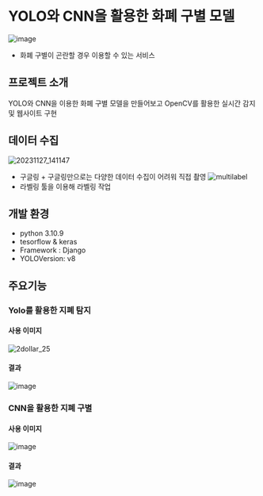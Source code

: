 # YOLO와 CNN을 활용한 화폐 구별 모델
![image](https://github.com/yonghaa/MoneyDetection/assets/145304155/18f37e40-83cc-45ed-97fb-b3cb8d5f8f31)
- 화폐 구별이 곤란할 경우 이용할 수 있는 서비스
## 프로젝트 소개
YOLO와 CNN을 이용한 화폐 구별 모델을 만들어보고 OpenCV를 활용한 실시간 감지 및 웹사이트 구현
## 데이터 수집
![20231127_141147](https://github.com/yonghaa/MoneyDetection/assets/145304155/07d5db38-ad26-4783-ad26-eea1a0ccad57)
- 구글링 + 구글링만으로는 다양한 데이터 수집이 어려워 직접 촬영
![multilabel](https://github.com/yonghaa/MoneyDetection/assets/145304155/d2064f59-64f6-4cf0-b4e7-870f00a3ee1b)
- 라벨링 툴을 이용해 라벨링 작업
## 개발 환경
- python 3.10.9
- tesorflow & keras
- Framework : Django
- YOLOVersion: v8
## 주요기능
### Yolo를 활용한 지폐 탐지
#### 사용 이미지
![2dollar_25](https://github.com/yonghaa/MoneyDetection/assets/145304155/6e13f5dc-db19-4d60-b001-6960fd42f62d)
#### 결과
![image](https://github.com/yonghaa/MoneyDetection/assets/145304155/dd9d42a1-0a16-4d7c-a9d0-501cb9f0bb75)
### CNN을 활용한 지폐 구별
#### 사용 이미지
![image](https://github.com/yonghaa/MoneyDetection/assets/145304155/24bb19bb-4714-4c61-b0be-c6150e888197)
#### 결과
![image](https://github.com/yonghaa/MoneyDetection/assets/145304155/18e6aff9-130b-4cd6-b6b0-8592197cc403)

